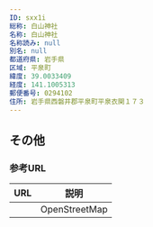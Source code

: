 ```yaml
---
ID: sxx1i
総称: 白山神社
名称: 白山神社
名称読み: null
別名: null
都道府県: 岩手県
区域: 平泉町
緯度: 39.0033409
経度: 141.1005313
郵便番号: 0294102
住所: 岩手県西磐井郡平泉町平泉衣関１７３
---
```


## その他

### 参考URL

| URL | 説明          |
| --- | ------------- |
|     | OpenStreetMap |
